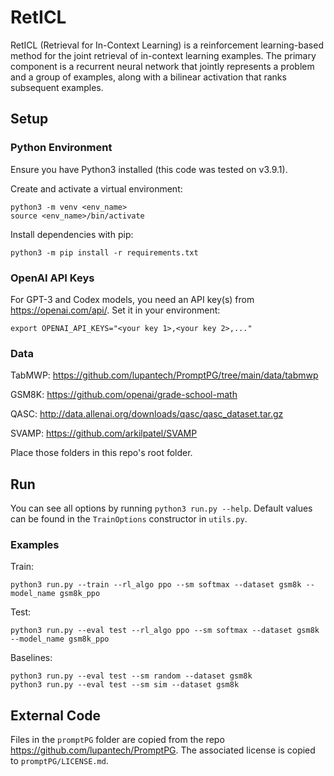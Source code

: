 # RetICL
RetICL (Retrieval for In-Context Learning) is a reinforcement learning-based method for the joint retrieval of in-context learning examples. The primary component is a recurrent neural network that jointly represents a problem and a group of examples, along with a bilinear activation that ranks subsequent examples.

## Setup

### Python Environment
Ensure you have Python3 installed (this code was tested on v3.9.1).

Create and activate a virtual environment:
```
python3 -m venv <env_name>
source <env_name>/bin/activate
```

Install dependencies with pip:
```
python3 -m pip install -r requirements.txt
```

### OpenAI API Keys

For GPT-3 and Codex models, you need an API key(s) from https://openai.com/api/. Set it in your environment:
```
export OPENAI_API_KEYS="<your key 1>,<your key 2>,..."
```

### Data

TabMWP: https://github.com/lupantech/PromptPG/tree/main/data/tabmwp

GSM8K: https://github.com/openai/grade-school-math

QASC: http://data.allenai.org/downloads/qasc/qasc_dataset.tar.gz

SVAMP: https://github.com/arkilpatel/SVAMP

Place those folders in this repo's root folder.

## Run

You can see all options by running `python3 run.py --help`. Default values can be found in the `TrainOptions` constructor in `utils.py`.


### Examples

Train:
```
python3 run.py --train --rl_algo ppo --sm softmax --dataset gsm8k --model_name gsm8k_ppo
```

Test:
```
python3 run.py --eval test --rl_algo ppo --sm softmax --dataset gsm8k --model_name gsm8k_ppo
```

Baselines:
```
python3 run.py --eval test --sm random --dataset gsm8k
python3 run.py --eval test --sm sim --dataset gsm8k
```

## External Code

Files in the `promptPG` folder are copied from the repo https://github.com/lupantech/PromptPG. The associated license is copied to `promptPG/LICENSE.md`.

